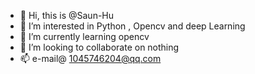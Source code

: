 - 👋 Hi, this is @Saun-Hu
- 👀 I’m interested in Python , Opencv and deep Learning
- 🌱 I’m currently learning opencv
- 💞️ I’m looking to collaborate on nothing 
- 📫 e-mail@ 1045746204@qq.com

<!---
Saun-Hu/Saun-Hu is a ✨ special ✨ repository because its `README.md` (this file) appears on your GitHub profile.
You can click the Preview link to take a look at your changes.
--->
